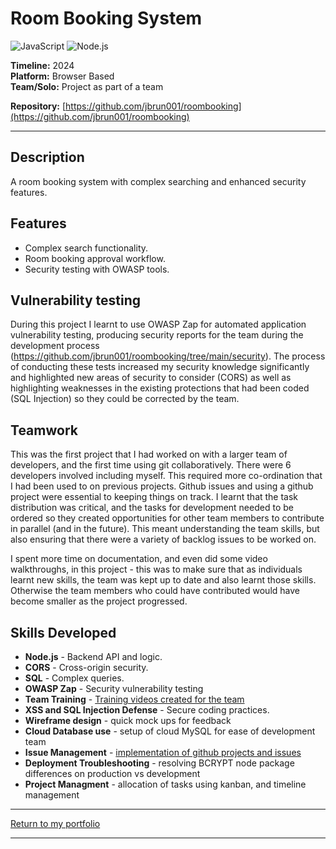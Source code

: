 # Room Booking System 
![JavaScript](https://img.shields.io/badge/JavaScript-%23F7DF1E.svg?style=for-the-badge&logo=javascript&logoColor=white) ![Node.js](https://img.shields.io/badge/Node.js-%23339933.svg?style=for-the-badge&logo=node.js&logoColor=white)

**Timeline:** 2024  
**Platform:** Browser Based  
**Team/Solo:** Project as part of a team

**Repository:** [https://github.com/jbrun001/roombooking](https://github.com/jbrun001/roombooking)

---

## Description
A room booking system with complex searching and enhanced security features.

## Features
- Complex search functionality.
- Room booking approval workflow.  
- Security testing with OWASP tools.

## Vulnerability testing
During this project I learnt to use OWASP Zap for automated application vulnerability testing, producing security reports for the team during the development process (https://github.com/jbrun001/roombooking/tree/main/security). The process of conducting these tests increased my security knowledge significantly and highlighted new areas of security to consider (CORS) as well as highlighting weaknesses in the existing protections that had been coded (SQL Injection) so they could be corrected by the team.

## Teamwork
This was the first project that I had worked on with a larger team of developers, and the first time using git collaboratively. There were 6 developers involved including myself. This required more co-ordination that I had been used to on previous projects. Github issues and using a github project were essential to keeping things on track. I learnt that the task distribution was critical, and the tasks for development needed to be ordered so they created opportunities for other team members to contribute in parallel (and in the future). This meant understanding the team skills, but also ensuring that there were a variety of backlog issues to be worked on.

I spent more time on documentation, and even did some video walkthroughs, in this project - this was to make sure that as individuals learnt new skills, the team was kept up to date and also learnt those skills. Otherwise the team members who could have contributed would have become smaller as the project progressed.

## Skills Developed
- **Node.js** - Backend API and logic.  
- **CORS** - Cross-origin security.  
- **SQL** - Complex queries.  
- **OWASP Zap** - Security vulnerability testing
- **Team Training** - [Training videos created for the team](https://github.com/jbrun001/roombooking/tree/main/dev-team-walkthroughs)
- **XSS and SQL Injection Defense** - Secure coding practices.
- **Wireframe design** - quick mock ups for feedback
- **Cloud Database use** - setup of cloud MySQL for ease of development team
- **Issue Management** - [implementation of github projects and issues](https://github.com/users/jbrun001/projects/1)
- **Deployment Troubleshooting** - resolving BCRYPT node package differences on production vs development
- **Project Managment** - allocation of tasks using kanban, and timeline management

---
[Return to my portfolio](https://jbrun001.github.io/allprojects.html)

---
